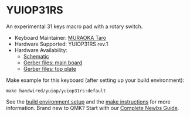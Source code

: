 # YUIOP31RS

An experimental 31 keys macro pad with a rotary switch.

* Keyboard Maintainer: [MURAOKA Taro](https://github.com/koron)
* Hardware Supported: YUIOP31RS rev.1
* Hardware Availability:
    * [Schematic](https://github.com/koron/yuiop/tree/main/yuiop31rs)
    * [Gerber files: main board](https://github.com/koron/yuiop/tree/main/yuiop31rs/gerbers/main-jlcpcb-r1)
    * [Gerber files: top plate](https://github.com/koron/yuiop/tree/main/yuiop31rs/gerbers/topplate-jlcpcb-r1)

Make example for this keyboard (after setting up your build environment):

    make handwired/yuiop/yuiop31rs:default

See the [build environment setup](https://docs.qmk.fm/#/getting_started_build_tools) and the [make instructions](https://docs.qmk.fm/#/getting_started_make_guide) for more information. Brand new to QMK? Start with our [Complete Newbs Guide](https://docs.qmk.fm/#/newbs).
